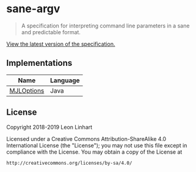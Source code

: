 # sane-argv

> A specification for interpreting command line parameters in a sane and predictable format.

[View the latest version of the specification.](SPECIFICATION.adoc)


## Implementations

| Name                                                                      | Language                          |
| ------------------------------------------------------------------------- | --------------------------------- |
| [MJLOptions](https://github.com/TheMrMilchmann/MJLOptions)                | Java                              |


## License
Copyright 2018-2019 Leon Linhart

Licensed under a Creative Commons Attribution-ShareAlike 4.0 International
License (the "License"); you may not use this file except in compliance with the
License. You may obtain a copy of the License at

    http://creativecommons.org/licenses/by-sa/4.0/